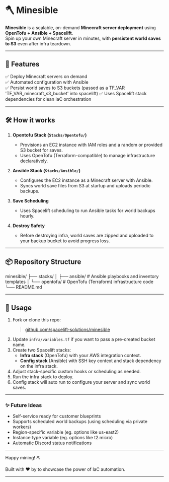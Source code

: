 # 🪓 Minesible

**Minesible** is a scalable, on-demand **Minecraft server deployment** using **OpenTofu + Ansible + Spacelift**.  
Spin up your own Minecraft server in minutes, with **persistent world saves to S3** even after infra teardown.

---

## 🚀 Features

✅ Deploy Minecraft servers on demand  
✅ Automated configuration with Ansible  
✅ Persist world saves to S3 buckets (passed as a TF_VAR 'TF_VAR_minecraft_s3_bucket' into spacelift)
✅ Uses Spacelift stack dependencies for clean IaC orchestration  

---

## 🛠️ How it works

1. **Opentofu Stack (`Stacks/Opentofu/`)**
   - Provisions an EC2 instance with IAM roles and a random or provided S3 bucket for saves.
   - Uses OpenTofu (Terraform-compatible) to manage infrastructure declaratively.

2. **Ansible Stack (`Stacks/Ansible/`)**
   - Configures the EC2 instance as a Minecraft server with Ansible.
   - Syncs world save files from S3 at startup and uploads periodic backups.

3. **Save Scheduling**
   - Uses Spacelift scheduling to run Ansible tasks for world backups hourly.

4. **Destroy Safety**
   - Before destroying infra, world saves are zipped and uploaded to your backup bucket to avoid progress loss.

---

## 📦 Repository Structure

minesible/
├── stacks/
│   ├── ansible/      # Ansible playbooks and inventory templates
│   └── opentofu/     # OpenTofu (Terraform) infrastructure code
└── README.md

---

## 📝 Usage

1. Fork or clone this repo:
   > [github.com/spacelift-solutions/minesible](https://github.com/spacelift-solutions/minesible/)
2. Update `infra/variables.tf` if you want to pass a pre-created bucket name.
3. Create two Spacelift stacks:
   - **Infra stack** (OpenTofu) with your AWS integration context.
   - **Config stack** (Ansible) with SSH key context and stack dependency on the infra stack.
4. Adjust stack-specific custom hooks or scheduling as needed.
5. Run the infra stack to deploy.
6. Config stack will auto run to configure your server and sync world saves.

---

### ✨ Future Ideas

- Self-service ready for customer blueprints  
- Supports scheduled world backups (using scheduling via private workers)
- Region-specific variable (eg. options like us-east2)
- Instance type variable (eg. options like t2.micro)
- Automatic Discord status notifications

---

Happy mining! ⛏️

Built with ❤️ by to showcase the power of IaC automation.

---
